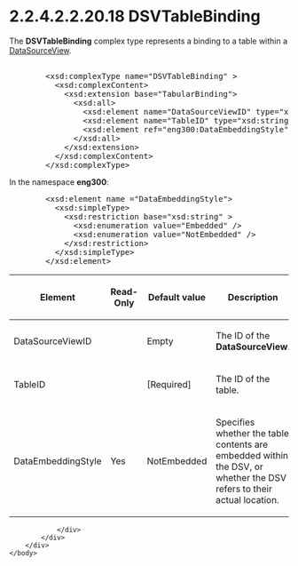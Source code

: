 <html dir="LTR" xmlns:mshelp="http://msdn.microsoft.com/mshelp" xmlns:ddue="http://ddue.schemas.microsoft.com/authoring/2003/5" xmlns:xlink="http://www.w3.org/1999/xlink" xmlns:tool="http://www.microsoft.com/tooltip">
    <head>
        <meta http-equiv="Content-Type" content="text/html; CHARSET=utf-8"></meta>
        <meta name="save" content="history"></meta>
        <title>2.2.4.2.2.20.18 DSVTableBinding</title>
        <xml>
            <mshelp:toctitle title="2.2.4.2.2.20.18 DSVTableBinding"></mshelp:toctitle>
            <mshelp:rltitle title="[MS-SSAS]: DSVTableBinding"></mshelp:rltitle>
            <mshelp:keyword index="A" term="7db729ca-9bac-41ab-b028-9ea95c250bb1"></mshelp:keyword>
            <mshelp:attr name="DCSext.ContentType" value="open specification"></mshelp:attr>
            <mshelp:attr name="AssetID" value="7db729ca-9bac-41ab-b028-9ea95c250bb1"></mshelp:attr>
            <mshelp:attr name="TopicType" value="kbRef"></mshelp:attr>
            <mshelp:attr name="DCSext.Title" value="[MS-SSAS]: DSVTableBinding" />
        </xml>
    </head>
    <body>
        <div id="header">
            <h1 class="heading">2.2.4.2.2.20.18 DSVTableBinding</h1>
        </div>
        <div id="mainSection">
            <div id="mainBody">
                <div id="allHistory" class="saveHistory"></div>
                <div id="sectionSection0" class="section" name="collapseableSection">
                    

<p>The <b>DSVTableBinding</b> complex type represents a binding
to a table within a <a href="31069e1b-d650-4664-b987-908589f2e7f3.html">DataSourceView</a>.</p>

<dl>
<dd>
<div><pre>            
   &lt;xsd:complexType name=&quot;DSVTableBinding&quot; &gt;
     &lt;xsd:complexContent&gt;
       &lt;xsd:extension base=&quot;TabularBinding&quot;&gt;
         &lt;xsd:all&gt;
           &lt;xsd:element name=&quot;DataSourceViewID&quot; type=&quot;xsd:string&quot; minOccurs=&quot;0&quot;/&gt;
           &lt;xsd:element name=&quot;TableID&quot; type=&quot;xsd:string&quot;/&gt;
           &lt;xsd:element ref=&quot;eng300:DataEmbeddingStyle&quot; minOccurs=&quot;0&quot;/&gt;
         &lt;/xsd:all&gt;
       &lt;/xsd:extension&gt;
     &lt;/xsd:complexContent&gt;
   &lt;/xsd:complexType&gt;
</pre></div>
</dd></dl>

<p>In the namespace <b>eng300</b>:</p>

<dl>
<dd>
<div><pre>   &lt;xsd:element name =&quot;DataEmbeddingStyle&quot;&gt;
     &lt;xsd:simpleType&gt;
       &lt;xsd:restriction base=&quot;xsd:string&quot; &gt;
         &lt;xsd:enumeration value=&quot;Embedded&quot; /&gt;
         &lt;xsd:enumeration value=&quot;NotEmbedded&quot; /&gt;
       &lt;/xsd:restriction&gt;
     &lt;/xsd:simpleType&gt;
   &lt;/xsd:element&gt;
</pre></div>
</dd></dl>

<table>
 <thead>
  <tr>
   <th>
   <p>Element</p>
   </th>
   <th>
   <p>Read-Only</p>
   </th>
   <th>
   <p>Default value </p>
   </th>
   <th>
   <p>Description</p>
   </th>
  </tr>
 </thead>
 <tr>
  <td>
  <p>DataSourceViewID</p>
  </td>
  <td>
  <p> </p>
  </td>
  <td>
  <p>Empty</p>
  </td>
  <td>
  <p>The ID of the <b>DataSourceView</b>.</p>
  </td>
 </tr>
 <tr>
  <td>
  <p>TableID</p>
  </td>
  <td>
  <p> </p>
  </td>
  <td>
  <p>[Required]</p>
  </td>
  <td>
  <p>The ID of the table.</p>
  </td>
 </tr>
 <tr>
  <td>
  <p>DataEmbeddingStyle</p>
  </td>
  <td>
  <p>Yes</p>
  </td>
  <td>
  <p>NotEmbedded</p>
  </td>
  <td>
  <p>Specifies whether the table contents are embedded
  within the DSV, or whether the DSV refers to their actual location.</p>
  </td>
 </tr>
</table>

<p> </p>


                </div>
            </div>
        </div>
    </body>
</html>